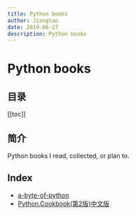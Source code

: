 ```yaml
---
title: Python books
author: Jiangtao
date: 2019-06-27
description: Python books
---
```


<!--# 简介
Python books-->

# Python books

## 目录

[[toc]]

## 简介

Python books I read, collected, or plan to.

## Index

- [a-byte-of-python](https://static.hujiangtao.cn/book/python/a-byte-of-python.pdf)
- [Python.Cookbook(第2版)中文版](https://static.hujiangtao.cn/book/python/Python.Cookbook(%E7%AC%AC2%E7%89%88)%E4%B8%AD%E6%96%87%E7%89%88.pdf)
